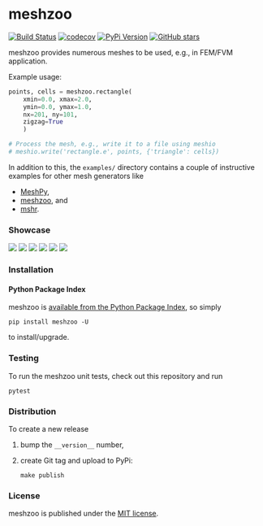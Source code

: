 # meshzoo

[![Build Status](https://travis-ci.org/nschloe/meshzoo.svg?branch=master)](https://travis-ci.org/nschloe/meshzoo)
[![codecov](https://codecov.io/gh/nschloe/meshzoo/branch/master/graph/badge.svg)](https://codecov.io/gh/nschloe/meshzoo)
[![PyPi Version](https://img.shields.io/pypi/v/meshzoo.svg)](https://pypi.python.org/pypi/meshzoo)
[![GitHub stars](https://img.shields.io/github/stars/nschloe/meshzoo.svg?style=social&label=Stars)](https://github.com/nschloe/meshzoo)

meshzoo provides numerous meshes to be used, e.g., in FEM/FVM application.

Example usage:
```python
points, cells = meshzoo.rectangle(
    xmin=0.0, xmax=2.0,
    ymin=0.0, ymax=1.0,
    nx=201, ny=101,
    zigzag=True
    )

# Process the mesh, e.g., write it to a file using meshio
# meshio.write('rectangle.e', points, {'triangle': cells})
```

In addition to this, the `examples/` directory contains a couple of instructive
examples for other mesh generators like

  * [MeshPy](https://github.com/inducer/meshpy),
  * [meshzoo](https://github.com/nschloe/meshzoo), and
  * [mshr](https://bitbucket.org/fenics-project/mshr).


### Showcase

![](https://nschloe.github.io/meshzoo/hexagon.png)
![](https://nschloe.github.io/meshzoo/pacman.png)
![](https://nschloe.github.io/meshzoo/moebius.png)
![](https://nschloe.github.io/meshzoo/tetrahedron.png)
![](https://nschloe.github.io/meshzoo/screw.png)
![](https://nschloe.github.io/meshzoo/toy.png)

### Installation

#### Python Package Index

meshzoo is [available from the Python Package
Index](https://pypi.python.org/pypi/meshzoo/), so simply
```
pip install meshzoo -U
```
to install/upgrade.

### Testing

To run the meshzoo unit tests, check out this repository and run
```
pytest
```

### Distribution

To create a new release

1. bump the `__version__` number,

2. create Git tag and upload to PyPi:
    ```
    make publish
    ```

### License

meshzoo is published under the [MIT license](https://en.wikipedia.org/wiki/MIT_License).
